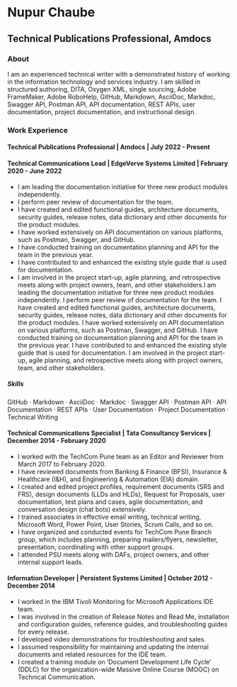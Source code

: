 # Nupur Chaube

## Technical Publications Professional, Amdocs

### About

I am an experienced technical writer with a demonstrated history of working in the information technology and services industry. 
I am skilled in structured authoring, DITA, Oxygen XML, single sourcing, Adobe FrameMaker, Adobe RoboHelp, GitHub, Markdown, AsciiDoc, Markdoc, Swagger API, Postman API, API documentation, REST APIs, user documentation, project documentation, and instructional design.

### Work Experience

#### Technical Publications Professional | Amdocs | July 2022 - Present



#### Technical Communications Lead | EdgeVerve Systems Limited | February 2020 - June 2022

* I am leading the documentation initiative for three new product modules independently.
* I perform peer review of documentation for the team.
* I have created and edited functional guides, architecture documents, security guides, release notes, data dictionary and other documents for the product modules.
* I have worked extensively on API documentation on various platforms, such as Postman, Swagger, and GitHub.
* I have conducted training on documentation planning and API for the team in the previous year.
* I have contributed to and enhanced the existing style guide that is used for documentation.
* I am involved in the project start-up, agile planning, and retrospective meets along with project owners, team, and other stakeholders.I am leading the documentation initiative for three new product modules independently. I perform peer review of documentation for the team. I have created and edited functional guides, architecture documents, security guides, release notes, data dictionary and other documents for the product modules. I have worked extensively on API documentation on various platforms, such as Postman, Swagger, and GitHub. I have conducted training on documentation planning and API for the team in the previous year. I have contributed to and enhanced the existing style guide that is used for documentation. I am involved in the project start-up, agile planning, and retrospective meets along with project owners, team, and other stakeholders.

##### Skills
GitHub · Markdown · AsciiDoc · Markdoc · Swagger API · Postman API · API Documentation · REST APIs · User Documentation · Project Documentation · Technical Writing

#### Technical Communications Specialist | Tata Consultancy Services | December 2014 - February 2020

* I worked with the TechCom Pune team as an Editor and Reviewer from March 2017 to February 2020.
* I have reviewed documents from Banking & Finance (BFSI), Insurance & Healthcare (I&H), and Engineering & Automation (EIA) domain.
* I created and edited project profiles, requirement documents (SRS and FRS), design documents (LLDs and HLDs), Request for Proposals, user documentation, test plans and cases, agile documentation, and conversation design (chat bots) extensively.
* I trained associates in effective email writing, technical writing, Microsoft Word, Power Point, User Stories, Scrum Calls, and so on.
* I have organized and conducted events for TechCom Pune Branch group, which includes planning, preparing mailers/flyers, newsletter, presentation, coordinating with other support groups.
* I attended PSU meets along with DAFs, project owners, and other internal support leads.


#### Information Developer | Persistent Systems Limited | October 2012 - December 2014

* I worked in the IBM Tivoli Monitoring for Microsoft Applications IDE team.
* I was involved in the creation of Release Notes and Read Me, installation and configuration guides, reference guides, and troubleshooting guides for every release.
* I developed video demonstrations for troubleshooting and sales.
* I assumed responsibility for maintaining and updating the internal documents and related resources for the IDE team.
* I created a training module on ‘Document Development Life Cycle’ (DDLC) for the organization-wide Massive Online Course (MOOC) on Technical Communication.
